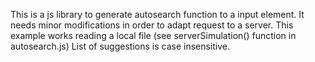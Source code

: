 This is a js library to generate autosearch function to a input element.
It needs minor modifications in order to adapt request to a server.
This example works reading a local file (see serverSimulation() function in autosearch.js)
List of suggestions is case insensitive.